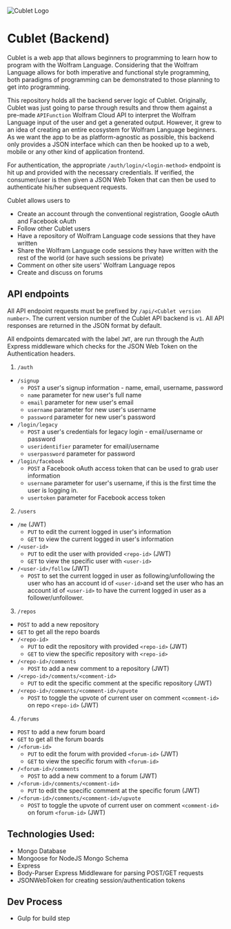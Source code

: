 ![Cublet Logo](https://avatars2.githubusercontent.com/u/13155509?v=3&s=100)

# Cublet (Backend)
Cublet is a web app that allows beginners to programming to learn how to program with the Wolfram Language. Considering that the Wolfram Language allows for both imperative and functional style programming, both paradigms of programming can be demonstrated to those planning to get into programming.

This repository holds all the backend server logic of Cublet. Originally, Cublet was just going to parse through results and throw them against a pre-made `APIFunction` Wolfram Cloud API to interpret the Wolfram Language input of the user and get a generated output. However, it grew to an idea of creating an entire ecosystem for Wolfram Language beginners. As we want the app to be as platform-agnostic as possible, this backend only provides a JSON interface which can then be hooked up to a web, mobile or any other kind of application frontend.

For authentication, the appropriate `/auth/login/<login-method>` endpoint is hit up and provided with the necessary credentials. If verified, the consumer/user is then given a JSON Web Token that can then be used to authenticate his/her subsequent requests.

Cublet allows users to

* Create an account through the conventional registration, Google oAuth and Facebook oAuth
* Follow other Cublet users
* Have a repository of Wolfram Language code sessions that they have written
* Share the Wolfram Language code sessions they have written with the rest of the world (or have such sessions be private)
* Comment on other site users' Wolfram Language repos
* Create and discuss on forums

## API endpoints
All API endpoint requests must be prefixed by `/api/<Cublet version number>`. The current version number of the Cublet API backend is `v1`. All API responses are returned in the JSON format by default. 

All endpoints demarcated with the label `JWT`, are run through the Auth Express middleware which checks for the JSON Web Token on the Authentication headers.

1. `/auth`
  * `/signup`
      * `POST` a user's signup information - name, email, username, password
	  * `name` parameter for new user's full name
	  * `email` parameter for new user's email
	  * `username` parameter for new user's username
	  * `password` parameter for new user's password
  * `/login/legacy`
      * `POST` a user's credentials for legacy login - email/username or password
	  * `useridentifier` parameter for email/username
	  * `userpassword` parameter for password
  * `/login/facebook`
      * `POST` a Facebook oAuth access token that can be used to grab user information
	  * `username` parameter for user's username, if this is the first time the user is logging in.
	  * `usertoken` parameter for Facebook access token
	  
2. `/users`
  * `/me` (JWT)
      * `PUT` to edit the current logged in user's information
	  * `GET` to view the current logged in user's information
  * `/<user-id>`
      * `PUT` to edit the user with provided `<repo-id>` (JWT)
      * `GET` to view the specific user with `<user-id>`
  * `/<user-id>/follow` (JWT)
      * `POST` to set the current logged in user as following/unfollowing the user who has an account id of `<user-id>`and set the user who has an account id of `<user-id>` to have the current logged in user as a follower/unfollower.
		
3. `/repos`
  * `POST` to add a new repository
  * `GET` to get all the repo boards
  * `/<repo-id>`
      * `PUT` to edit the repository with provided `<repo-id>` (JWT)
      * `GET` to view the specific repository with `<repo-id>`
  * `/<repo-id>/comments`
      * `POST` to add a new comment to a repository (JWT)
  * `/<repo-id>/comments/<comment-id>`
	  * `PUT` to edit the specific comment at the specific repository (JWT)
  * `/<repo-id>/comments/<comment-id>/upvote`
      * `POST` to toggle the upvote of current user on comment `<comment-id>` on repo `<repo-id>` (JWT)
	  
4. `/forums`
  * `POST` to add a new forum board
  * `GET` to get all the forum boards
  * `/<forum-id>`
      * `PUT` to edit the forum with provided `<forum-id>` (JWT)
	  * `GET` to view the specific forum with `<forum-id>`
  * `/<forum-id>/comments`
      * `POST` to add a new comment to a forum (JWT)
  * `/<forum-id>/comments/<comment-id>`
	  * `PUT` to edit the specific comment at the specific forum (JWT)
  * `/<forum-id>/comments/<comment-id>/upvote`
      * `POST` to toggle the upvote of current user on comment `<comment-id>` on forum `<forum-id>` (JWT)
	  

## Technologies Used:
* Mongo Database
* Mongoose for NodeJS Mongo Schema
* Express
* Body-Parser Express Middleware for parsing POST/GET requests
* JSONWebToken for creating session/authentication tokens

## Dev Process
* Gulp for build step